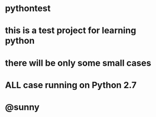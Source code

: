 # pythontest
# this is a test project for learning python
# there will be only some small cases 
# ALL case running on Python 2.7
# @sunny
